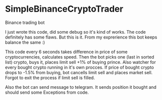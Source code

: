 # SimpleBinanceCryptoTrader

Binance trading bot

I just wrote this code, did some debug so it's kind of works. The code definitely has some flaws. But this is it. From my exprerience this bot keeps balance the same :)

This code every 6 seconds takes difference in price of some cryptocurrencies, calculates speed. Then the bot picks one (last in sorted list) crypto, buys it, places limit sell +1% of buying prince. Also watcher for every bought crypto running in it's own procces. If price of bought crypto drops to -1.5% from buying, bot cancells limit sell and places market sell. Forgot to exit the process if limit sell is filled.

Also the bot can send message to telegram. It sends position it bought and should send some Exceptions from code.
